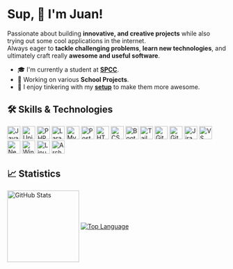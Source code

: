 # Sup, 👋 I'm Juan!

Passionate about building **innovative, and creative projects** while also trying out some cool applications in the internet. <br>
Always eager to **tackle challenging problems**, **learn new technologies**, and ultimately craft really **awesome and useful software**.

- 🎓 I'm currently a student at [**SPCC**](https://spcc.edu.ph).
- 🔨 Working on various **School Projects**.
- 🔧 I enjoy tinkering with my [**setup**](#) to make them more awesome.

## 🛠️ Skills & Technologies

<p>
        <a href="https://developer.mozilla.org/en-US/docs/Glossary/HTML5" target="_blank" rel="noreferrer"><img src="https://raw.githubusercontent.com/marwin1991/profile-technology-icons/refs/heads/main/icons/java.png" width="30" height="30" alt="Java" /></a>
          <a href="https://unity.com/" target="_blank" rel="noreferrer"><img src="https://raw.githubusercontent.com/marwin1991/profile-technology-icons/refs/heads/main/icons/unity.png" width="30" height="30" alt="Unity" /></a>
        <a href="https://www.php.net/" target="_blank" rel="noreferrer"><img src="https://raw.githubusercontent.com/marwin1991/profile-technology-icons/refs/heads/main/icons/php.png" width="30" height="30" alt="PHP" /></a>
        <a href="https://laravel.com/" target="_blank" rel="noreferrer"><img src="https://raw.githubusercontent.com/marwin1991/profile-technology-icons/refs/heads/main/icons/laravel.png" width="30" height="30" alt="Laravel" /></a>
          <a href="https://www.w3schools.com/MySQL/default.asp" target="_blank" rel="noreferrer"><img src="https://raw.githubusercontent.com/marwin1991/profile-technology-icons/refs/heads/main/icons/mysql.png" width="30" height="30" alt="MySQL" /></a>
            <a href="https://www.postgresql.org/" target="_blank" rel="noreferrer"><img src="https://raw.githubusercontent.com/marwin1991/profile-technology-icons/refs/heads/main/icons/postgresql.png" width="30" height="30" alt="PostgreSQL" /></a>
        <a href="https://developer.mozilla.org/en-US/docs/Glossary/HTML5" target="_blank" rel="noreferrer"><img src="https://raw.githubusercontent.com/danielcranney/readme-generator/main/public/icons/skills/html5-colored.svg" width="30" height="30" alt="HTML5" /></a>
        <a href="https://www.w3.org/TR/CSS/#css" target="_blank" rel="noreferrer"><img src="https://raw.githubusercontent.com/danielcranney/readme-generator/main/public/icons/skills/css3-colored.svg" width="30" height="30" alt="CSS3" /></a>
        <a href="https://getbootstrap.com/" target="_blank" rel="noreferrer"><img src="https://raw.githubusercontent.com/danielcranney/readme-generator/main/public/icons/skills/bootstrap-colored.svg" width="30" height="30" alt="Bootstrap" /></a>
        <a href="https://tailwindcss.com/" target="_blank" rel="noreferrer"><img src="https://raw.githubusercontent.com/danielcranney/readme-generator/main/public/icons/skills/tailwindcss-colored.svg" width="30" height="30" alt="TailwindCSS" /></a>
        <a href="https://git-scm.com/" target="_blank" rel="noreferrer"><img src="https://raw.githubusercontent.com/marwin1991/profile-technology-icons/refs/heads/main/icons/git.png" width="30" height="30" alt="Git" /></a>
        <a href="https://github.com/" target="_blank" rel="noreferrer"><img src="https://raw.githubusercontent.com/marwin1991/profile-technology-icons/refs/heads/main/icons/github.png" width="30" height="30" alt="Github" /></a>
        <a href="https://www.atlassian.com/software/jira" target="_blank" rel="noreferrer"><img src="https://raw.githubusercontent.com/marwin1991/profile-technology-icons/refs/heads/main/icons/jira.png" width="30" height="30" alt="Jira" /></a>
        <a href="https://code.visualstudio.com/" target="_blank" rel="noreferrer"><img src="https://raw.githubusercontent.com/danielcranney/readme-generator/main/public/icons/skills/visualstudiocode-colored.svg" width="30" height="30" alt="VS Code" /></a>
        <a href="https://neovim.io/" target="_blank" rel="noreferrer"><img src="https://raw.githubusercontent.com/danielcranney/readme-generator/main/public/icons/skills/neovim-colored.svg" width="30" height="30" alt="Neovim" /></a>
   <a href="https://www.microsoft.com/en-us/windows" target="_blank" rel="noreferrer"><img src="https://raw.githubusercontent.com/marwin1991/profile-technology-icons/refs/heads/main/icons/windows.png" width="30" height="30" alt="Windows" /></a>     
  <a href="https://www.linux.org" target="_blank" rel="noreferrer"><img src="https://raw.githubusercontent.com/danielcranney/readme-generator/main/public/icons/skills/linux.svg" width="30" height="30" alt="Linux" /></a>
  <a href="https://archlinux.org/" target="_blank" rel="noreferrer"><img src="https://raw.githubusercontent.com/marwin1991/profile-technology-icons/refs/heads/main/icons/arch_linux.png" width="30" height="30" alt="Arch Linux" /></a>
</p>

## 📈 Statistics

<div>
<a href="https://github.com/Ggwepq/Ggwepq/edit/main/README.md#-statistics"><img height="165px" align="center" alt="GitHub Stats" src="https://github-readme-stats.vercel.app/api?username=Ggwepq&theme=omni&show_icons=true&hide_border=true&count_private=true"/></a>
<a href="https://github.com/Ggwepq/Ggwepq/edit/main/README.md#-statistics"><img align="center" alt="Top Language" src="https://github-readme-stats.vercel.app/api/top-langs/?username=Ggwepq&theme=omni&show_icons=true&hide_border=true&layout=compact"/></a>
</div>

<!--
<div>
        
![GitHub Streak](https://github-streak-stats-flame.vercel.app/?user=ashish0kumar&theme=catppuccin-mocha&border_radius=5&border=45475a)

</div>

<br>

<div>

<a href="https://leetcode.com/u/ashish0kumar/"><img width="395px" align="center" alt="LeetCode stats" src="https://leetcard.jacoblin.cool/ashish0kumar?ext=contest&theme=catppuccinMocha"/></a>

</div>

<br>

> ___“What I cannot create, I do not understand”___ <br>
> ~ Richard Feynman

-->

<!--
<details>
<summary><h3>📊 WakaTime Stats</h3></summary>

<img src="https://wakatime.com/share/@ashish0kumar/ed55dc37-7b45-430a-9ce5-bc1f204e673a.svg" width="75%">

</details>
-->

<!-- <div align="center"> -->
<!--   <h2>🐍 My Contributions 🟢</h2> -->
<!--   <br> -->
<!--   <img alt="snake eating my contributions" src="https://raw.githubusercontent.com/Ggwepq/Ggwepq/output/github-contribution-grid-snake-dark.svg" /> -->
<!--   <br/><br/><br/> -->
<!-- </div> -->
<!---->
<!-- <hr/> -->
<!---->
<!-- <h2 align="center">⚡ Stats ⚡</h2> -->
<!-- <br> -->
<!-- <div align=center> -->
<!--   <img width=390 src="https://github-readme-streak-stats-salesp07.vercel.app/?user=ggwepq&count_private=true&theme=react&border_radius=10" alt="streak stats"/> -->
<!--   <img width=390 src="https://github-readme-stats.vercel.app/api?username=ggwepq&count_private=true&show_icons=true&theme=react&rank_icon=github&border_radius=10" alt="readme stats" /> -->
<!--   <br/> -->
<!--   <img width=325 align="center" src="https://github-readme-stats.vercel.app/api/top-langs/?username=ggwepq&hide=HTML&langs_count=8&layout=compact&theme=react&border_radius=10&size_weight=0.5&count_weight=0.5&exclude_repo=github-readme-stats" alt="top langs" /> -->
<!-- </div> -->

<br/><br/>
